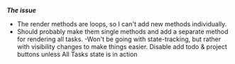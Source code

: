 ___The issue___

- The render methods are loops, so I can't add new methods individually.
- Should probably make them single methods and add a separate method for rendering all tasks.
-Won't be going with state-tracking, but rather with visibility changes to make things easier.
Disable add todo & project buttons unless All Tasks state is in action